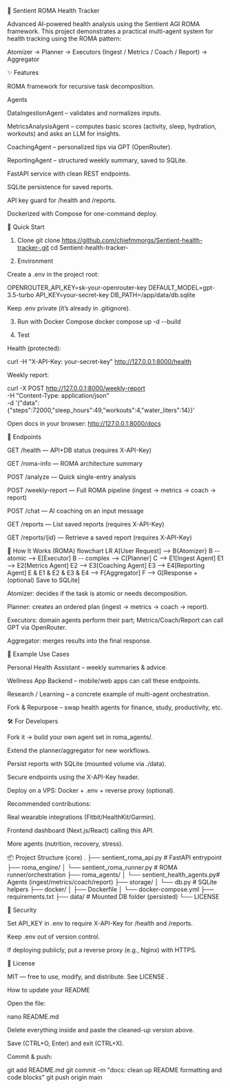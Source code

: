 🤖 Sentient ROMA Health Tracker

Advanced AI-powered health analysis using the Sentient AGI ROMA framework.
This project demonstrates a practical multi-agent system for health tracking using the ROMA pattern:

Atomizer → Planner → Executors (Ingest / Metrics / Coach / Report) → Aggregator








✨ Features

ROMA framework for recursive task decomposition.

Agents

DataIngestionAgent – validates and normalizes inputs.

MetricsAnalysisAgent – computes basic scores (activity, sleep, hydration, workouts) and asks an LLM for insights.

CoachingAgent – personalized tips via GPT (OpenRouter).

ReportingAgent – structured weekly summary, saved to SQLite.

FastAPI service with clean REST endpoints.

SQLite persistence for saved reports.

API key guard for /health and /reports.

Dockerized with Compose for one-command deploy.

🚀 Quick Start
1) Clone
git clone https://github.com/chiefmmorgs/Sentient-health-tracker-.git
cd Sentient-health-tracker-

2) Environment

Create a .env in the project root:

OPENROUTER_API_KEY=sk-your-openrouter-key
DEFAULT_MODEL=gpt-3.5-turbo
API_KEY=your-secret-key
DB_PATH=/app/data/db.sqlite


Keep .env private (it’s already in .gitignore).

3) Run with Docker Compose
docker compose up -d --build

4) Test

Health (protected):

curl -H "X-API-Key: your-secret-key" http://127.0.0.1:8000/health


Weekly report:

curl -X POST http://127.0.0.1:8000/weekly-report \
  -H "Content-Type: application/json" \
  -d '{"data":{"steps":72000,"sleep_hours":49,"workouts":4,"water_liters":14}}'


Open docs in your browser:
http://127.0.0.1:8000/docs

🔗 Endpoints

GET /health — API+DB status (requires X-API-Key)

GET /roma-info — ROMA architecture summary

POST /analyze — Quick single-entry analysis

POST /weekly-report — Full ROMA pipeline (ingest → metrics → coach → report)

POST /chat — AI coaching on an input message

GET /reports — List saved reports (requires X-API-Key)

GET /reports/{id} — Retrieve a saved report (requires X-API-Key)

🧠 How It Works (ROMA)
flowchart LR
    A[User Request] --> B{Atomizer}
    B -- atomic --> E[Executor]
    B -- complex --> C[Planner]
    C --> E1[Ingest Agent]
    E1 --> E2[Metrics Agent]
    E2 --> E3[Coaching Agent]
    E3 --> E4[Reporting Agent]
    E & E1 & E2 & E3 & E4 --> F[Aggregator]
    F --> G[Response + (optional) Save to SQLite]


Atomizer: decides if the task is atomic or needs decomposition.

Planner: creates an ordered plan (ingest → metrics → coach → report).

Executors: domain agents perform their part; Metrics/Coach/Report can call GPT via OpenRouter.

Aggregator: merges results into the final response.

🧪 Example Use Cases

Personal Health Assistant – weekly summaries & advice.

Wellness App Backend – mobile/web apps can call these endpoints.

Research / Learning – a concrete example of multi-agent orchestration.

Fork & Repurpose – swap health agents for finance, study, productivity, etc.

🛠️ For Developers

Fork it → build your own agent set in roma_agents/.

Extend the planner/aggregator for new workflows.

Persist reports with SQLite (mounted volume via ./data).

Secure endpoints using the X-API-Key header.

Deploy on a VPS: Docker + .env + reverse proxy (optional).

Recommended contributions:

Real wearable integrations (Fitbit/HealthKit/Garmin).

Frontend dashboard (Next.js/React) calling this API.

More agents (nutrition, recovery, stress).

📦 Project Structure (core)
.
├── sentient_roma_api.py         # FastAPI entrypoint
├── roma_engine/
│   └── sentient_roma_runner.py  # ROMA runner/orchestration
├── roma_agents/
│   └── sentient_health_agents.py# Agents (ingest/metrics/coach/report)
├── storage/
│   └── db.py                    # SQLite helpers
├── docker/
│   ├── Dockerfile
│   └── docker-compose.yml
├── requirements.txt
├── data/                        # Mounted DB folder (persisted)
└── LICENSE

🔐 Security

Set API_KEY in .env to require X-API-Key for /health and /reports.

Keep .env out of version control.

If deploying publicly, put a reverse proxy (e.g., Nginx) with HTTPS.

🧾 License

MIT — free to use, modify, and distribute. See LICENSE
.

How to update your README

Open the file:

nano README.md


Delete everything inside and paste the cleaned-up version above.

Save (CTRL+O, Enter) and exit (CTRL+X).

Commit & push:

git add README.md
git commit -m "docs: clean up README formatting and code blocks"
git push origin main
